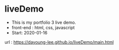# liveDemo
- This is my portfolio 3 live demo.
- front-end : html, css, javascript
- Start: 2020-01-16

url : https://dayoung-lee.github.io/liveDemo/main.html
